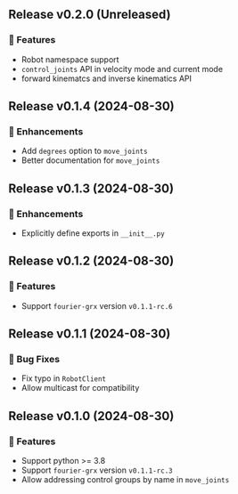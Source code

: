 ## Release v0.2.0 (Unreleased)

### 🚀 Features

- Robot namespace support
- `control_joints` API in velocity mode and current mode
- forward kinematcs and inverse kinematics API

## Release v0.1.4 (2024-08-30)

### 💪 Enhancements

- Add `degrees` option to `move_joints`
- Better documentation for `move_joints`

## Release v0.1.3 (2024-08-30)

### 💪 Enhancements

- Explicitly define exports in `__init__.py`

## Release v0.1.2 (2024-08-30)

### 🚀 Features

- Support `fourier-grx` version `v0.1.1-rc.6`

## Release v0.1.1 (2024-08-30)

### 🐛 Bug Fixes

- Fix typo in `RobotClient`
- Allow multicast for compatibility

## Release v0.1.0 (2024-08-30)

### 🚀 Features

- Support python >= 3.8
- Support `fourier-grx` version `v0.1.1-rc.3`
- Allow addressing control groups by name in `move_joints`

